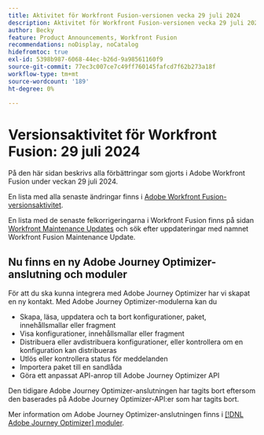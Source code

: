 ```yaml
---
title: Aktivitet för Workfront Fusion-versionen vecka 29 juli 2024
description: Aktivitet för Workfront Fusion-versionen vecka 29 juli 2024
author: Becky
feature: Product Announcements, Workfront Fusion
recommendations: noDisplay, noCatalog
hidefromtoc: true
exl-id: 5398b987-6068-44ec-b26d-9a98561160f9
source-git-commit: 77ec3c007ce7c49ff760145fafcd7f62b273a18f
workflow-type: tm+mt
source-wordcount: '189'
ht-degree: 0%

---
```


# Versionsaktivitet för Workfront Fusion: 29 juli 2024

På den här sidan beskrivs alla förbättringar som gjorts i Adobe Workfront Fusion under veckan 29 juli 2024.

En lista med alla senaste ändringar finns i [Adobe Workfront Fusion-versionsaktivitet](/help/workfront-fusion/fusion-product-releases/fusion-release-activity.md).

En lista med de senaste felkorrigeringarna i Workfront Fusion finns på sidan [Workfront Maintenance Updates](https://experienceleague.adobe.com/docs/workfront-known-issues/releases/current-updates.html?lang=sv-SE) och sök efter uppdateringar med namnet Workfront Fusion Maintenance Update.

## Nu finns en ny Adobe Journey Optimizer-anslutning och moduler

För att du ska kunna integrera med Adobe Journey Optimizer har vi skapat en ny kontakt. Med Adobe Journey Optimizer-modulerna kan du

* Skapa, läsa, uppdatera och ta bort konfigurationer, paket, innehållsmallar eller fragment
* Visa konfigurationer, innehållsmallar eller fragment
* Distribuera eller avdistribuera konfigurationer, eller kontrollera om en konfiguration kan distribueras
* Utlös eller kontrollera status för meddelanden
* Importera paket till en sandlåda
* Göra ett anpassat API-anrop till Adobe Journey Optimizer API

Den tidigare Adobe Journey Optimizer-anslutningen har tagits bort eftersom den baserades på Adobe Journey Optimizer-API:er som har tagits bort.

Mer information om Adobe Journey Optimizer-anslutningen finns i [[!DNL Adobe Journey Optimizer] moduler](/help/workfront-fusion/references/apps-and-modules/adobe-connectors/adobe-journey-optimizer-modules.md).
